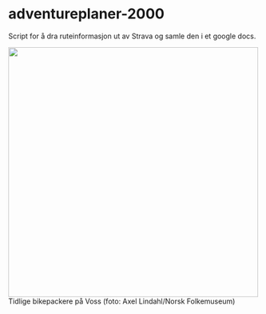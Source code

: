 # adventureplaner-2000

Script for å dra ruteinformasjon ut av Strava og samle den i et google docs.

<img width="500" src="https://raw.githubusercontent.com/laralv/adventureplaner-2000/master/URN%20NBN%20no-nb_foto_NF_WL_02381.jpg" />
Tidlige bikepackere på Voss (foto: Axel Lindahl/Norsk Folkemuseum)
